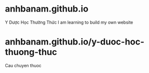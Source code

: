 # anhbanam.github.io
Y Dược Học Thường Thức
I am learning to build my own website

# anhbanam.github.io/y-duoc-hoc-thuong-thuc
Cau chuyen thuoc
